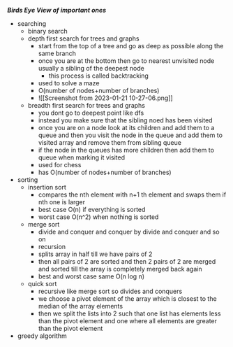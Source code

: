 ***Birds Eye View of important ones***
- searching
	- binary search
	- depth first search for trees and graphs
		- start from the top of a tree and go as deep as possible along the same branch
		- once you are at the bottom then go to nearest unvisited node usually a sibling of the deepest node
			- this process is called backtracking
		- used to solve a maze
		- O(number of nodes+number of branches)
		-  ![[Screenshot from 2023-01-21 10-27-06.png]]
	- breadth first search for trees and graphs
		- you dont go to deepest point like dfs
		- instead you make sure that the sibling noed has been visited
		- once you are on a node look at its children and add them to a queue and then you visit the node in the queue and add them to visited array and remove them from sibling queue
		- if the node in the queues has more children then add them to queue when marking it visited
		- used for chess
		- has O(number of nodes+number of branches)
- sorting
	- insertion sort
		- compares the nth element with n+1 th element and swaps them if nth one is larger
		- best case O(n) if everything is sorted
		- worst case O(n^2) when nothing is sorted
	- merge sort
		- divide and conquer and conquer by divide and conquer and so on
		- recursion
		- splits array in half till we have pairs of 2
		- then all pairs of 2 are sorted and then 2 pairs of 2 are merged and sorted till the array is completely merged back again
		- best and worst case same O(n log n)
	- quick sort
		- recursive like merge sort so divides and conquers
		- we choose a pivot element of the array which is closest to the median of the array elements
		- then we split the lists into 2 such that one list has elements less than the pivot element and one where all elements are greater than the pivot element
- greedy algorithm 